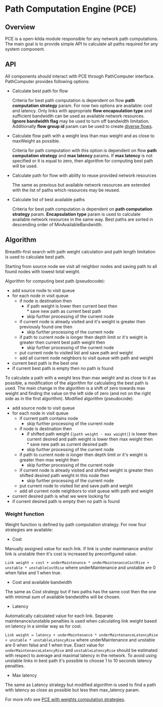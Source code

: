 # Path Computation Engine (PCE)

## Overview

PCE is a open-kilda module responsible for any network path computations. The main goal is to provide simple API to calculate all paths required for any system component.

## API

All components should interact with PCE through PathComputer interface.
PathComputer provides following options:
* Calculate best path for flow

  Criteria for best path computation is dependent on flow **path computation strategy** param. For now two options are available: cost and latency. Only links with appropriate **flow encapsulation type** and sufficient bandwidth can be used as available network resources. **Ignore bandwidth flag** may be used to turn off bandwidth limitation. Additionally **flow group id** param can be used to create [diverse flows](../solutions/pce-diverse-flows/pce-diverse-flows.md).

* Calculate flow path with a weight less than max weight and as close to maxWeight as possible.

  Criteria for path computation with this option is dependent on flow **path computation strategy** and **max latency** params. If **max latency** is not specified or it is equal to zero, then algorithm for computing best path will be used.

* Calculate path for flow with ability to reuse provided network resources

  The same as previous but available network resources are extended with the list of paths which resources may be reused. 

* Calculate list of best available paths

  Criteria for best path computation is dependent on **path computation strategy** param. **Encapsulation type** param is used to calculate available network resources in the same way. Best paths are sorted in descending order of MinAvailableBandwidth.

## Algorithm

Breadth-first search with path weight calculation and path length limitation is used to calculate best path. 

Starting from source node we visit all neighbor nodes and saving path to all found nodes with lowest total weight. 

Algorithm for computing best path (pseudocode):
+ add source node to visit queue
+ for each node in visit queue
    + if node is destination then
        + if path weight is lower then current best then <br/>
            \* save new path as current best path
        + skip further processing of the current node
    + if current node is already visited and it's weight is greater then previously found one then
        + skip further processing of the current node
    + if path to current node is longer then depth limit or it's weight is greater then current best path weight then
        + skip further processing of the current node
    + put current node to visited list and save path and weight
    + add all current node neighbors to visit queue with path and weight
+ current best path is the best one
+ if current best path is empty then no path is found

To calculate a path with a weight less than max weight and as close to it as possible, a modification of the algorithm for calculating the best path is used. The main change in the algorithm is a shift of zero towards max weight and finding the value on the left side of zero (and not on the right side as in the first algorithm). Modified algorithm (pseudocode):
+ add source node to visit queue
+ for each node in visit queue
    + if current path contains node 
        + skip further processing of the current node
    + if node is destination then
        + if shifted path weight (`|path weight - max waight|`) is lower then current desired and path weight is lower then max weight then <br/>
            \* save new path as current desired path
        + skip further processing of the current node
    + if path to current node is longer then depth limit or it's weight is greater then max weight then
        + skip further processing of the current node
    + if current node is already visited and shifted weight is greater then shifted desired path weight in this node then
        + skip further processing of the current node
    + put current node to visited list and save path and weight
    + add all current node neighbors to visit queue with path and weight
+ current desired path is what we were looking for
+ if current desired path is empty then no path is found

### Weight function

Weight function is defined by path computation strategy.
For now four strategies are available:
* Cost

Manually assigned value for each link. If link is under maintenance and/or link is unstable then it's cost is increased by preconfigured value.

`Link weight = cost + underMaintenance * underMaintenanceCostRise + unstable * unstableCostRise` where underMaintenance and unstable are 0 when false and 1 when true.

* Cost and available bandwidth

The same as Cost strategy but if two paths has the same cost then the one with minimal sum of available bandwidths will be chosen.

* Latency

Automatically calculated value for each link. Separate maintenance/unstable penalties is used when calculating link weight based on latency in a similar way as for cost.

`Link weight = latency + underMaintenance * underMaintenanceLatencyRise + unstable * unstableLatencyRise` where underMaintenance and unstable are 0 when false and 1 when true. Exact value for `underMaintenanceLatencyRise` and `unstableLatencyRise` should be estimated with respect to average and maximal latency in the network. To avoid using unstable links in best path it's possible to choose 1 to 10 seconds latency penalties.

* Max latency

The same as Latency strategy but modified algorithm is used to find a path with latency as close as possible but less then max_latency param.

For more info see [PCE with weights computation strategies](../solutions/pce-weights-strategies/pce-weights-strategies.md).
